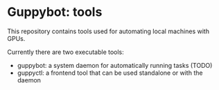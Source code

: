 # Guppybot: tools

This repository contains tools used for automating local machines with GPUs.

Currently there are two executable tools:

* guppybot: a system daemon for automatically running tasks (TODO)
* guppyctl: a frontend tool that can be used standalone or with the daemon
